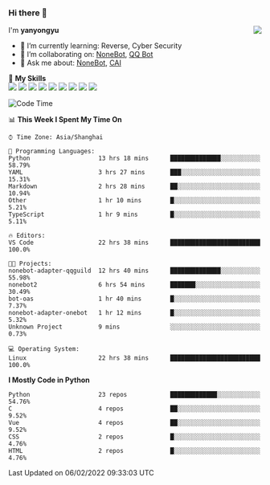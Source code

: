 ### Hi there 👋

<a href="#">
  <img align="right" src="https://github-readme-stats.vercel.app/api?username=yanyongyu&count_private=true&show_icons=true&bg_color=15,f2f7fd,E0EAFC" />
</a>

I'm **yanyongyu**

- 🌱 I’m currently learning: Reverse, Cyber Security
- 👯 I’m collaborating on: [NoneBot](https://github.com/nonebot), [QQ Bot](https://github.com/Mrs4s/go-cqhttp)
- 💬 Ask me about: [NoneBot](https://github.com/nonebot), [CAI](https://github.com/cscs181/CAI)

🌟 **My Skills**  
![](https://img.shields.io/badge/-Python-3e74a2?style=flat-square&logo=Python&logoColor=fff)
![](https://img.shields.io/badge/-Node.js-339933?style=flat-square&logo=Node.js&logoColor=fff)
![](https://img.shields.io/badge/-Vue-4fc08d?style=flat-square&logo=Vue.js&logoColor=fff)
![](https://img.shields.io/badge/-React-2d98ce?style=flat-square&logo=React&logoColor=fff)
![](https://img.shields.io/badge/-Docker-2496ED?style=flat-square&logo=Docker&logoColor=fff)
![](https://img.shields.io/badge/-Linux-000000?style=flat-square&logo=Linux&logoColor=fff)
![](https://img.shields.io/badge/-MySQL-4479A1?style=flat-square&logo=MySQL&logoColor=fff)
![](https://img.shields.io/badge/-Redis-DC382D?style=flat-square&logo=Redis&logoColor=fff)
![](https://img.shields.io/badge/-MongoDB-47A248?style=flat-square&logo=MongoDB&logoColor=fff)

<!--START_SECTION:waka-->
![Code Time](http://img.shields.io/badge/Code%20Time-2%2C099%20hrs%2033%20mins-blue)

📊 **This Week I Spent My Time On** 

```text
⌚︎ Time Zone: Asia/Shanghai

💬 Programming Languages: 
Python                   13 hrs 18 mins      ██████████████░░░░░░░░░░░   58.79% 
YAML                     3 hrs 27 mins       ███░░░░░░░░░░░░░░░░░░░░░░   15.31% 
Markdown                 2 hrs 28 mins       ██░░░░░░░░░░░░░░░░░░░░░░░   10.94% 
Other                    1 hr 10 mins        █░░░░░░░░░░░░░░░░░░░░░░░░   5.21% 
TypeScript               1 hr 9 mins         █░░░░░░░░░░░░░░░░░░░░░░░░   5.11%

🔥 Editors: 
VS Code                  22 hrs 38 mins      █████████████████████████   100.0%

🐱‍💻 Projects: 
nonebot-adapter-qqguild  12 hrs 40 mins      ██████████████░░░░░░░░░░░   55.98% 
nonebot2                 6 hrs 54 mins       ███████░░░░░░░░░░░░░░░░░░   30.49% 
bot-oas                  1 hr 40 mins        █░░░░░░░░░░░░░░░░░░░░░░░░   7.37% 
nonebot-adapter-onebot   1 hr 12 mins        █░░░░░░░░░░░░░░░░░░░░░░░░   5.32% 
Unknown Project          9 mins              ░░░░░░░░░░░░░░░░░░░░░░░░░   0.73%

💻 Operating System: 
Linux                    22 hrs 38 mins      █████████████████████████   100.0%

```

**I Mostly Code in Python** 

```text
Python                   23 repos            █████████████░░░░░░░░░░░░   54.76% 
C                        4 repos             ██░░░░░░░░░░░░░░░░░░░░░░░   9.52% 
Vue                      4 repos             ██░░░░░░░░░░░░░░░░░░░░░░░   9.52% 
CSS                      2 repos             █░░░░░░░░░░░░░░░░░░░░░░░░   4.76% 
HTML                     2 repos             █░░░░░░░░░░░░░░░░░░░░░░░░   4.76%

```



 Last Updated on 06/02/2022 09:33:03 UTC
<!--END_SECTION:waka-->
